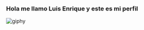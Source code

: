 ### Hola me llamo Luis Enrique y este es mi perfil

![giphy](https://user-images.githubusercontent.com/110922148/200576509-0a24e79d-0f56-4106-83ea-b97c0ea5cfc8.gif)

